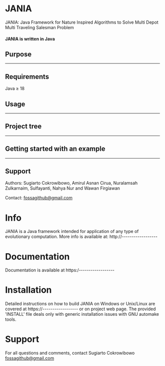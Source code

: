 # JANIA
JANIA: Java Framework for Nature Inspired Algorithms to Solve Multi Depot Multi Traveling Salesman Problem

#### JANIA is written in Java

## Purpose

---

## Requirements

Java $\geq$ 18

## Usage

---

## Project tree

---

## Getting started with an example

---

## Support

Authors: Sugiarto Cokrowibowo, Amirul Asnan Cirua, Nuralamsah Zulkarnaim, Sulfayanti, Nahya Nur and Wawan Firgiawan

Contact: fossagithub@gmail.com




Info
===============================================================================

JANIA is a Java framework intended for application of any type of evolutionary 
computation. More info is available at: http://------------------


Documentation
===============================================================================

Documentation is available at https:/------------------


Installation
===============================================================================

Detailed instructions on how to build JANIA on Windows or Unix/Linux are covered
at https://------------------ or on project web page.
The provided 'INSTALL' file deals only with generic installation issues with 
GNU automake tools.


Support
===============================================================================

For all questions and comments, contact 
Sugiarto Cokrowibowo <fossagithub@gmail.com>
